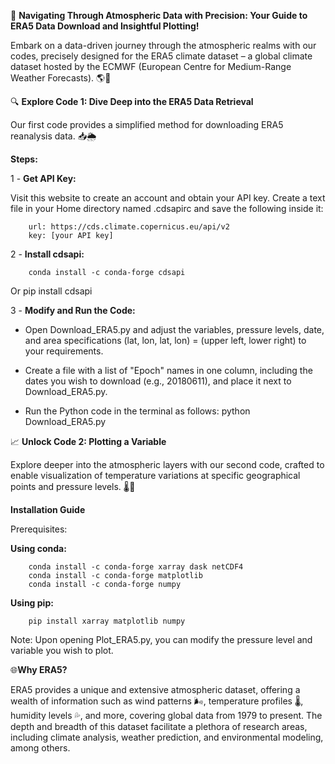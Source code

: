 🚀 **Navigating Through Atmospheric Data with Precision: Your Guide to ERA5 Data Download and Insightful Plotting!**

Embark on a data-driven journey through the atmospheric realms with our codes, precisely designed for the ERA5 climate dataset – a global climate dataset hosted by the ECMWF (European Centre for Medium-Range Weather Forecasts). 🌎💨

🔍 **Explore Code 1: Dive Deep into the ERA5 Data Retrieval**

Our first code provides a simplified method for downloading ERA5 reanalysis data. 📥🌦️

**Steps:**

1 - **Get API Key:**

Visit this website to create an account and obtain your API key.
Create a text file in your Home directory named .cdsapirc and save the following inside it:

        url: https://cds.climate.copernicus.eu/api/v2
        key: [your API key]

2 - __Install cdsapi:__

        conda install -c conda-forge cdsapi
Or
        pip install cdsapi
        
3 - __Modify and Run the Code:__

* Open Download_ERA5.py and adjust the variables, pressure levels, date, and area specifications (lat, lon, lat, lon) = (upper left, lower right) to your requirements.
  
* Create a file with a list of "Epoch" names in one column, including the dates you wish to download (e.g., 20180611), and place it next to Download_ERA5.py.

* Run the Python code in the terminal as follows:
python Download_ERA5.py


📈 __Unlock Code 2: Plotting a Variable__

Explore deeper into the atmospheric layers with our second code, crafted to enable visualization of temperature variations at specific geographical points and pressure levels. 🌡️📍

__Installation Guide__

Prerequisites:

**Using conda:**

        conda install -c conda-forge xarray dask netCDF4 
        conda install -c conda-forge matplotlib
        conda install -c conda-forge numpy
        
**Using pip:**

        pip install xarray matplotlib numpy

Note: Upon opening Plot_ERA5.py, you can modify the pressure level and variable you wish to plot.

🌐**Why ERA5?**

ERA5 provides a unique and extensive atmospheric dataset, offering a wealth of information such as wind patterns 🌬️, temperature profiles 🌡️, humidity levels 💦, and more, covering global data from 1979 to present. The depth and breadth of this dataset facilitate a plethora of research areas, including climate analysis, weather prediction, and environmental modeling, among others.





